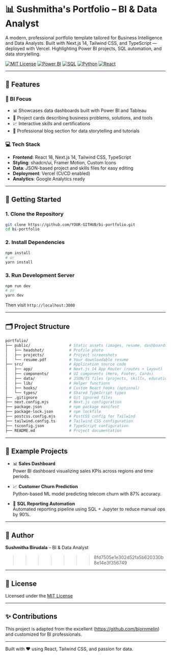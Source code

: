 
# 📊 Sushmitha's Portfolio – BI & Data Analyst

A modern, professional portfolio template tailored for Business Intelligence and Data Analysts. Built with Next.js 14, Tailwind CSS, and TypeScript — deployed with Vercel. Highlighting Power BI projects, SQL automation, and data storytelling.

[![MIT License](https://img.shields.io/badge/License-MIT-green.svg)](https://choosealicense.com/licenses/mit/)
[![Power BI](https://img.shields.io/badge/Power%20BI-Analytics-yellow?logo=powerbi)](https://powerbi.microsoft.com/)
[![SQL](https://img.shields.io/badge/SQL-Data-blue)](https://en.wikipedia.org/wiki/SQL)
[![Python](https://img.shields.io/badge/Python-Scripting-3776AB?logo=python&logoColor=white)](https://www.python.org/)
[![React](https://img.shields.io/badge/React-Next.js-blue?logo=react)](https://nextjs.org/)

---

## 🌟 Features

### 🎯 BI Focus

- 📊 Showcases data dashboards built with Power BI and Tableau
- 📑 Project cards describing business problems, solutions, and tools
- 📈 Interactive skills and certifications
- 📘 Professional blog section for data storytelling and tutorials

### 💻 Tech Stack

- **Frontend**: React 18, Next.js 14, Tailwind CSS, TypeScript
- **Styling**: shadcn/ui, Framer Motion, Custom Icons
- **Data**: JSON-based project and skills files for easy editing
- **Deployment**: Vercel (CI/CD enabled)
- **Analytics**: Google Analytics ready

---

## 🚀 Getting Started

### 1. Clone the Repository

```bash
git clone https://github.com/YOUR-GITHUB/bi-portfolio.git
cd bi-portfolio
```

### 2. Install Dependencies

```bash
npm install
# or
yarn install
```

### 3. Run Development Server

```bash
npm run dev
# or
yarn dev
```

Then visit `http://localhost:3000`

---

## 🗂️ Project Structure

```bash
portfolio/
├── public/                 # Static assets (images, resume, dashboards)
│   ├── headshot/           # Profile photo
│   ├── projects/           # Project screenshots
│   └── resume.pdf          # Your downloadable resume
├── src/                    # Application source code
│   ├── app/                # Next.js 14 App Router (routes + layout)
│   ├── components/         # UI components (Hero, Footer, Cards)
│   ├── data/               # JSON/TS files (projects, skills, education)
│   ├── lib/                # Helper functions
│   ├── hooks/              # Custom React hooks (optional)
│   └── types/              # Shared TypeScript types
├── .gitignore              # Git ignored files
├── next.config.mjs         # Next.js configuration
├── package.json            # npm package manifest
├── package-lock.json       # npm lockfile
├── postcss.config.mjs      # PostCSS config for Tailwind
├── tailwind.config.ts      # Tailwind CSS configuration
├── tsconfig.json           # TypeScript configuration
├── README.md               # Project documentation

```

---

## 📁 Example Projects

- 📊 **Sales Dashboard**  
  Power BI dashboard visualizing sales KPIs across regions and time periods.

- 📈 **Customer Churn Prediction**  
  Python-based ML model predicting telecom churn with 87% accuracy.

- 📂 **SQL Reporting Automation**  
  Automated reporting pipeline using SQL + Jupyter to reduce manual ops by 90%.

---

## 🧠 Author
**Sushmitha Birudala** – BI & Data Analyst   
>>>>>>> 8fd7505e1e302d52fa5b620330b8e14e3f356749
---

## 📜 License

Licensed under the [MIT License](LICENSE)

---

## ✨ Contributions

This project is adapted from the excellent (https://github.com/bjornmelin) and customized for BI professionals.

---

Built with ❤️ using React, Tailwind CSS, and passion for data.
